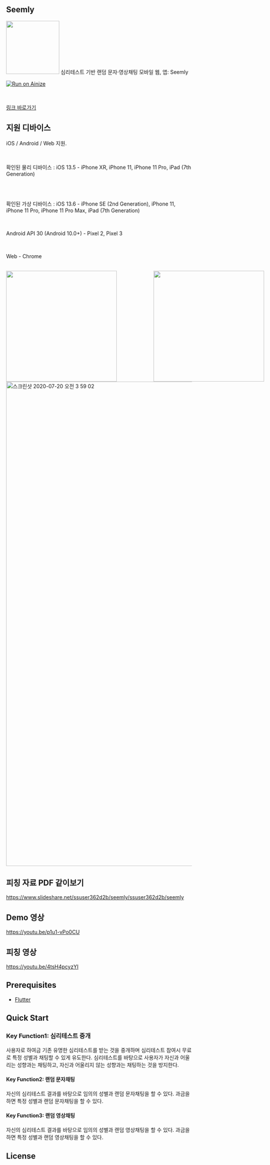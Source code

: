 ## Seemly

 <img height="144" src="https://user-images.githubusercontent.com/41983244/87882952-ca5b8500-ca3e-11ea-9b57-bf99ea9da725.png">
심리테스트 기반 랜덤 문자·영상채팅 모바일 웹, 앱: Seemly

<br>

[![Run on Ainize](https://www.ainize.ai/static/images/run_on_ainize_button.svg)](https://ainize.web.app/redirect?git_repo=github.com/junnei/Seemly.git)

<br>

[링크 바로가기](https://seemly-junnei.endpoint.ainize.ai/)

## 지원 디바이스


iOS / Android / Web 지원.

<br>

확인된 물리 디바이스 :
  iOS 13.5 - iPhone XR, iPhone 11, iPhone 11 Pro, iPad (7th Generation)
  
<br>

<br>

확인된 가상 디바이스 :
  iOS 13.6 - iPhone SE (2nd Generation), iPhone 11, iPhone 11 Pro, iPhone 11 Pro Max, iPad (7th Generation)
  
<br>

  Android API 30 (Android 10.0+) - Pixel 2, Pixel 3
  
<br>

  Web - Chrome
  
  
<br>

<div style="width:800; margin:0 auto;">
<div style="float: left; width: 400">
<img width="300" src="https://user-images.githubusercontent.com/41983244/87882849-0510ed80-ca3e-11ea-8305-a61dc4577e94.png">
 </div>
<div style="float: left; width: 400">
<img width="300" src="https://user-images.githubusercontent.com/41983244/87882935-ba43a580-ca3e-11ea-888c-4ecf65724655.png"> </div>
</div>
  

<br>

<img width="1312" alt="스크린샷 2020-07-20 오전 3 59 02" src="https://user-images.githubusercontent.com/41983244/87882843-fd514900-ca3d-11ea-8615-3daa51a802b4.png">

<br>

## 피칭 자료 PDF 같이보기

https://www.slideshare.net/ssuser362d2b/seemly/ssuser362d2b/seemly


## Demo 영상

https://youtu.be/p1u1-vPo0CU

## 피칭 영상

https://youtu.be/4tsH4pcyzYI

## Prerequisites

- [Flutter](https://flutter.io/)

## Quick Start


### Key Function1: 심리테스트 중개

사용자로 하여금 기존 유명한 심리테스트를 받는 것을 중개하며 심리테스트 참여시 무료로 특정 성별과 채팅할 수 있게 유도한다. 심리테스트를 바탕으로 사용자가 자신과 어울리는 성향과는 채팅하고, 자신과 어울리지 않는 성향과는 채팅하는 것을 방지한다. 

#### Key Function2: 랜덤 문자채팅

자신의 심리테스트 결과를 바탕으로 임의의 성별과 랜덤 문자채팅을 할 수 있다. 과금을 하면 특정 성별과 랜덤 문자채팅을 할 수 있다. 

#### Key Function3: 랜덤 영상채팅

자신의 심리테스트 결과를 바탕으로 임의의 성별과 랜덤 영상채팅을 할 수 있다. 과금을 하면 특정 성별과 랜덤 영상채팅을 할 수 있다.

## License


